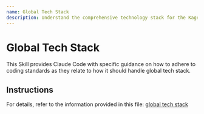 ```yaml
---
name: Global Tech Stack
description: Understand the comprehensive technology stack for the Kagent Kubernetes-native AI agent framework including Go controller/API, Python agent runtimes, and Next.js web UI. Use this skill when working with the Go backend stack (Go 1.25.1, Gorilla Mux for HTTP routing, GORM ORM with PostgreSQL for production and SQLite for development, Cobra CLI framework, Viper configuration, Kubernetes client-go), when working with Python agent runtimes (Python 3.11.0+, uv package manager, Google ADK/LangGraph/CrewAI agent frameworks, a2a-sdk for Agent-to-Agent communication, httpx for async HTTP, pydantic for validation, openai/anthropic/google-genai/litellm for LLM providers), when working with the Next.js frontend stack (Next.js 15.4.7 with App Router and Turbopack, React 18.3.1, TypeScript 5.8.3, Tailwind CSS 3.4.17, Radix UI primitives for accessible components, class-variance-authority for variants, react-hook-form with zod validation, zustand for state management, @a2a-js/sdk for agent communication), when understanding database architecture (PostgreSQL production with gorm.io/driver/postgres, SQLite development with github.com/glebarez/sqlite, GORM ORM with auto-migration and JSON datatypes), when working with testing frameworks (Go testing with testify assertions, pytest with pytest-asyncio for Python, Jest with @testing-library/react for frontend unit tests, Cypress for E2E tests), when deploying on Kubernetes (custom Agent/ModelConfig/ToolServer CRDs, controller pattern, Prometheus metrics with github.com/prometheus/client_golang, OpenTelemetry tracing), when integrating with LLM providers (OpenAI GPT models, Anthropic Claude models, Google Vertex AI and Gemini, Azure OpenAI, Ollama local deployment, custom OpenAI-compatible APIs via litellm), when using MCP (Model Context Protocol) with github.com/mark3labs/mcp-go for Go and mcp SDK for Python to integrate tool servers (Kubernetes, Istio, Helm, Argo, Prometheus, Grafana, Cilium), when configuring environment variables (DATABASE_URL, SQLITE_PATH, PORT, LOG_LEVEL for Go; KAGENT_URL, STS_WELL_KNOWN_URI for Python; NEXT_PUBLIC_API_URL, NEXT_PUBLIC_USER_ID for frontend), when managing dependencies (go mod tidy for Go modules, uv pip install with pyproject.toml for Python, npm with package.json for Node.js), when understanding the monorepo structure (go/ for controller/API/CLI, python/packages/ for agent runtimes, ui/ for Next.js web UI, agent-os/standards/ for coding standards), or when working with development tools (Make for Go builds, ruff for Python formatting/linting, ESLint for TypeScript linting, golangci-lint for Go linting). This skill provides comprehensive knowledge of all technologies, frameworks, libraries, and tools used across the Kagent multi-language platform.
---
```


# Global Tech Stack

This Skill provides Claude Code with specific guidance on how to adhere to coding standards as they relate to how it should handle global tech stack.

## Instructions

For details, refer to the information provided in this file:
[global tech stack](../../../agent-os/standards/global/tech-stack.md)
